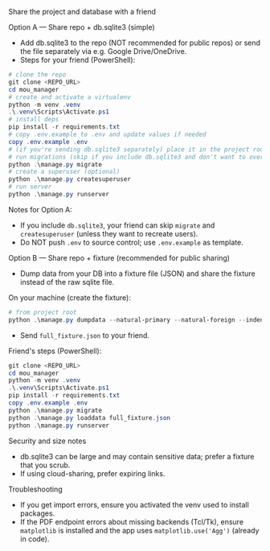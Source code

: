 Share the project and database with a friend

Option A — Share repo + db.sqlite3 (simple)
- Add db.sqlite3 to the repo (NOT recommended for public repos) or send the file separately via e.g. Google Drive/OneDrive.
- Steps for your friend (PowerShell):

```powershell
# clone the repo
git clone <REPO_URL>
cd mou_manager
# create and activate a virtualenv
python -m venv .venv
.\.venv\Scripts\Activate.ps1
# install deps
pip install -r requirements.txt
# copy .env.example to .env and update values if needed
copy .env.example .env
# (if you're sending db.sqlite3 separately) place it in the project root next to manage.py
# run migrations (skip if you include db.sqlite3 and don't want to overwrite)
python .\manage.py migrate
# create a superuser (optional)
python .\manage.py createsuperuser
# run server
python .\manage.py runserver
```

Notes for Option A:
- If you include `db.sqlite3`, your friend can skip `migrate` and `createsuperuser` (unless they want to recreate users).
- Do NOT push `.env` to source control; use `.env.example` as template.

Option B — Share repo + fixture (recommended for public sharing)
- Dump data from your DB into a fixture file (JSON) and share the fixture instead of the raw sqlite file.

On your machine (create the fixture):

```powershell
# from project root
python .\manage.py dumpdata --natural-primary --natural-foreign --indent 2 > full_fixture.json
```

- Send `full_fixture.json` to your friend.

Friend's steps (PowerShell):

```powershell
git clone <REPO_URL>
cd mou_manager
python -m venv .venv
.\.venv\Scripts\Activate.ps1
pip install -r requirements.txt
copy .env.example .env
python .\manage.py migrate
python .\manage.py loaddata full_fixture.json
python .\manage.py runserver
```

Security and size notes
- db.sqlite3 can be large and may contain sensitive data; prefer a fixture that you scrub.
- If using cloud-sharing, prefer expiring links.

Troubleshooting
- If you get import errors, ensure you activated the venv used to install packages.
- If the PDF endpoint errors about missing backends (Tcl/Tk), ensure `matplotlib` is installed and the app uses `matplotlib.use('Agg')` (already in code).

